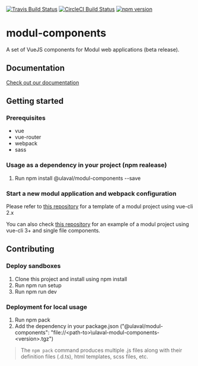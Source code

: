 [![Travis Build Status](https://travis-ci.org/ulaval/modul-components.svg?branch=develop)](https://travis-ci.org/ulaval/modul-components)
[![CircleCI Build Status](https://circleci.com/gh/ulaval/modul-components/tree/develop.svg?style=shield&circle-token=:circle-token)](https://circleci.com/gh/ulaval/modul-components)
[![npm version](https://badge.fury.io/js/%40ulaval%2Fmodul-components.svg)](https://badge.fury.io/js/%40ulaval%2Fmodul-components)

# modul-components

A set of VueJS components for Modul web applications (beta release).

## Documentation

[Check out our documentation](https://ulaval.github.io/modul)

## Getting started

### Prerequisites

- vue
- vue-router
- webpack
- sass

### Usage as a dependency in your project (npm realease)

1. Run npm install @ulaval/modul-components --save

### Start a new modul application and webpack configuration

Please refer to [this repository](https://github.com/simardo/vuejs-typescript-template) for a template of a modul project using vue-cli 2.x

You can also check [this repository](https://github.com/chuckmah/my-cli-module-project) for an example of a modul project using vue-cli 3+ and single file components.

## Contributing

### Deploy sandboxes

1. Clone this project and install using npm install
2. Run npm run setup
3. Run npm run dev

### Deployment for local usage

1. Run npm pack
2. Add the dependency in your package.json ("@ulaval/modul-components": "file://&lt;path-to&gt;\\ulaval-modul-components-&lt;version&gt;.tgz")

> The `npm pack` command produces multiple .js files along with their definition files (.d.ts), html templates, scss files, etc.
